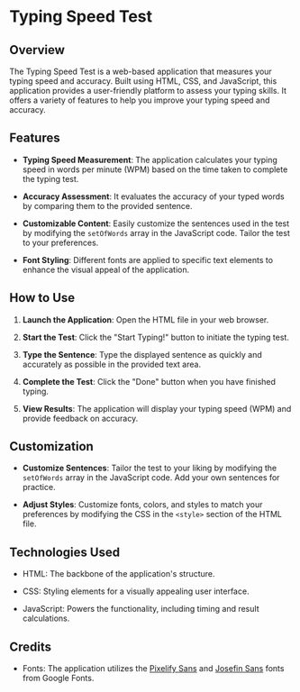 # Typing Speed Test


## Overview

The Typing Speed Test is a web-based application that measures your typing speed and accuracy. Built using HTML, CSS, and JavaScript, this application provides a user-friendly platform to assess your typing skills. It offers a variety of features to help you improve your typing speed and accuracy.

## Features

- **Typing Speed Measurement**: The application calculates your typing speed in words per minute (WPM) based on the time taken to complete the typing test.

- **Accuracy Assessment**: It evaluates the accuracy of your typed words by comparing them to the provided sentence.

- **Customizable Content**: Easily customize the sentences used in the test by modifying the `setOfWords` array in the JavaScript code. Tailor the test to your preferences.

- **Font Styling**: Different fonts are applied to specific text elements to enhance the visual appeal of the application.

## How to Use

1. **Launch the Application**: Open the HTML file in your web browser.

2. **Start the Test**: Click the "Start Typing!" button to initiate the typing test.

3. **Type the Sentence**: Type the displayed sentence as quickly and accurately as possible in the provided text area.

4. **Complete the Test**: Click the "Done" button when you have finished typing.

5. **View Results**: The application will display your typing speed (WPM) and provide feedback on accuracy.

## Customization

- **Customize Sentences**: Tailor the test to your liking by modifying the `setOfWords` array in the JavaScript code. Add your own sentences for practice.

- **Adjust Styles**: Customize fonts, colors, and styles to match your preferences by modifying the CSS in the `<style>` section of the HTML file.

## Technologies Used

- HTML: The backbone of the application's structure.

- CSS: Styling elements for a visually appealing user interface.

- JavaScript: Powers the functionality, including timing and result calculations.

## Credits

- Fonts: The application utilizes the [Pixelify Sans](https://fonts.google.com/specimen/Pixelify+Sans) and [Josefin Sans](https://fonts.google.com/specimen/Josefin+Sans) fonts from Google Fonts.


